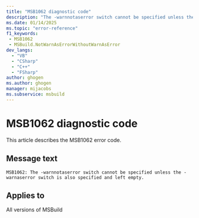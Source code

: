 ```yaml
---
title: "MSB1062 diagnostic code"
description: "The -warnnotaserror switch cannot be specified unless the -warnaserror switch is also specified and left empty."
ms.date: 01/14/2025
ms.topic: "error-reference"
f1_keywords:
 - MSB1062
 - MSBuild.NotWarnAsErrorWithoutWarnAsError
dev_langs:
  - "VB"
  - "CSharp"
  - "C++"
  - "FSharp"
author: ghogen
ms.author: ghogen
manager: mijacobs
ms.subservice: msbuild
---
```


# MSB1062 diagnostic code

<!-- :::ErrorDefinitionDescription::: -->
<!-- :::editable-content name="introDescription"::: -->
This article describes the MSB1062 error code.
<!-- :::editable-content-end::: -->

## Message text

`MSB1062: The -warnnotaserror switch cannot be specified unless the -warnaserror switch is also specified and left empty.`

<!-- :::editable-content name="postOutputDescription"::: -->
<!--
{StrBegin="MSBUILD : error MSB1062: "}LOCALIZATION: The prefix "MSBUILD : error MSBxxxx:", "-warnnotaserror" and "-warnaserror" should not be localized.
-->
<!-- :::editable-content-end::: -->
<!-- :::ErrorDefinitionDescription-end::: -->

## Applies to

All versions of MSBuild
